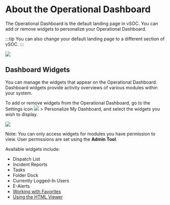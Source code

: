 # About the Operational Dashboard

The  Operational Dashboard  is the default landing page in vSOC. You can add or remove widgets to personalize your  Operational Dashboard.

:::tip
You can also change your default landing page to a different section of vSOC.
:::


![](https://gsstage.d3securityonline.com/VSOC/WebHelp/media/ops_dashboard.png)  

## Dashboard Widgets

You can manage the widgets that appear on the  Operational Dashboard. Dashboard widgets provide activity overviews of various modules within your system.

To add or remove widgets from the  Operational Dashboard, go to the  Settings  icon  ![](https://gsstage.d3securityonline.com/VSOC/WebHelp/media/Getting%20Started/nav_settingsIcon.png)  >  Personalize My Dashboard, and select the widgets you wish to display.

  
![](https://gsstage.d3securityonline.com/VSOC/WebHelp/media/AboutOperationalDashboard.png)  

Note:  You can only access widgets for modules you have permission to view. User permissions are set using the  **Admin Tool**.

Available widgets include:

-   Dispatch List
-   Incident Reports
-   Tasks
-   Folder Dock
-   Currently Logged-In Users
-   E-Alerts
-   [Working with Favorites](https://gsstage.d3securityonline.com/VSOC/WebHelp/WorkingFavorites.html#concept_afv_jv4_ts "You can host web links on your Operational Dashboard with the Favorites widget.")
-   [Using the HTML Viewer](https://gsstage.d3securityonline.com/VSOC/WebHelp/UsingHTMLViewer.html#concept_q31_pv4_ts "You can embed external JavaScript and HTML components in the Operational Dashboard.")